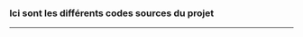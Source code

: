 ### Ici sont les différents codes sources du projet
____________________________________________________
